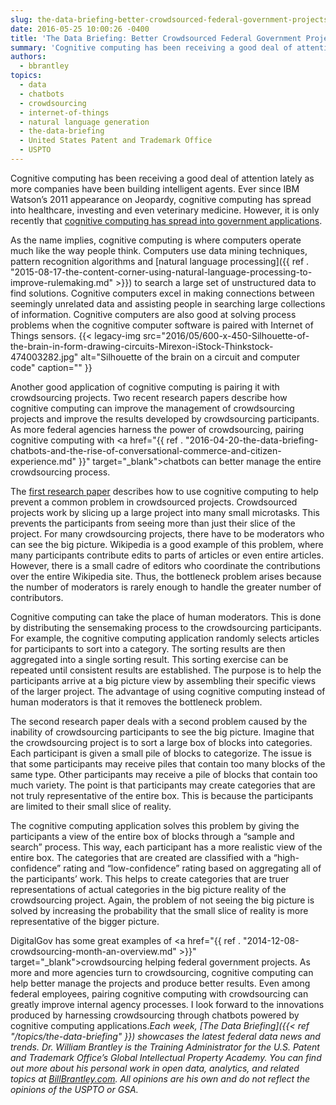 ```yaml
---
slug: the-data-briefing-better-crowdsourced-federal-government-projects-through-cognitive-computing
date: 2016-05-25 10:00:26 -0400
title: 'The Data Briefing: Better Crowdsourced Federal Government Projects Through Cognitive Computing'
summary: 'Cognitive computing has been receiving a good deal of attention lately as more companies have been building intelligent agents. Ever since IBM Watson&#8217;s 2011 appearance on Jeopardy, cognitive computing has spread into healthcare, investing and even veterinary medicine. However, it is only recently that cognitive computing has spread into government applications. As the name implies,'
authors:
  - bbrantley
topics:
  - data
  - chatbots
  - crowdsourcing
  - internet-of-things
  - natural language generation
  - the-data-briefing
  - United States Patent and Trademark Office
  - USPTO
---
```


Cognitive computing has been receiving a good deal of attention lately as more companies have been building intelligent agents. Ever since IBM Watson&#8217;s 2011 appearance on Jeopardy, cognitive computing has spread into healthcare, investing and even veterinary medicine. However, it is only recently that <a href="http://www.govtech.com/data/3-Ways-Cognitive-Computing-Can-Be-Good-for-Government.html" target="_blank">cognitive computing has spread into government applications</a>.

As the name implies, cognitive computing is where computers operate much like the way people think. Computers use data mining techniques, pattern recognition algorithms and [natural language processing]({{ ref . "2015-08-17-the-content-corner-using-natural-language-processing-to-improve-rulemaking.md" >}}) to search a large set of unstructured data to find solutions. Cognitive computers excel in making connections between seemingly unrelated data and assisting people in searching large collections of information. Cognitive computers are also good at solving process problems when the cognitive computer software is paired with Internet of Things sensors. {{< legacy-img src="2016/05/600-x-450-Silhouette-of-the-brain-in-form-drawing-circuits-Mirexon-iStock-Thinkstock-474003282.jpg" alt="Silhouette of the brain on a circuit and computer code" caption="" }} 

Another good application of cognitive computing is pairing it with crowdsourcing projects. Two recent research papers describe how cognitive computing can improve the management of crowdsourcing projects and improve the results developed by crowdsourcing participants. As more federal agencies harness the power of crowdsourcing, pairing cognitive computing with <a href="{{ ref . "2016-04-20-the-data-briefing-chatbots-and-the-rise-of-conversational-commerce-and-citizen-experience.md" }}" target="_blank">chatbots</a> can better manage the entire crowdsourcing process.

The <a href="http://dl.acm.org/citation.cfm?id=2858036.2858364" target="_blank">first research paper</a> describes how to use cognitive computing to help prevent a common problem in crowdsourced projects. Crowdsourced projects work by slicing up a large project into many small microtasks. This prevents the participants from seeing more than just their slice of the project. For many crowdsourcing projects, there have to be moderators who can see the big picture. Wikipedia is a good example of this problem, where many participants contribute edits to parts of articles or even entire articles. However, there is a small cadre of editors who coordinate the contributions over the entire Wikipedia site. Thus, the bottleneck problem arises because the number of moderators is rarely enough to handle the greater number of contributors.

Cognitive computing can take the place of human moderators. This is done by distributing the sensemaking process to the crowdsourcing participants. For example, the cognitive computing application randomly selects articles for participants to sort into a category. The sorting results are then aggregated into a single sorting result. This sorting exercise can be repeated until consistent results are established. The purpose is to help the participants arrive at a big picture view by assembling their specific views of the larger project. The advantage of using cognitive computing instead of human moderators is that it removes the bottleneck problem.

The second research paper deals with a second problem caused by the inability of crowdsourcing participants to see the big picture. Imagine that the crowdsourcing project is to sort a large box of blocks into categories. Each participant is given a small pile of blocks to categorize. The issue is that some participants may receive piles that contain too many blocks of the same type. Other participants may receive a pile of blocks that contain too much variety. The point is that participants may create categories that are not truly representative of the entire box. This is because the participants are limited to their small slice of reality.

The cognitive computing application solves this problem by giving the participants a view of the entire box of blocks through a “sample and search” process. This way, each participant has a more realistic view of the entire box. The categories that are created are classified with a “high-confidence” rating and “low-confidence” rating based on aggregating all of the participants’ work. This helps to create categories that are truer representations of actual categories in the big picture reality of the crowdsourcing project. Again, the problem of not seeing the big picture is solved by increasing the probability that the small slice of reality is more representative of the bigger picture.

DigitalGov has some great examples of <a href="{{ ref . "2014-12-08-crowdsourcing-month-an-overview.md" >}}" target="_blank">crowdsourcing helping federal government projects</a>. As more and more agencies turn to crowdsourcing, cognitive computing can help better manage the projects and produce better results. Even among federal employees, pairing cognitive computing with crowdsourcing can greatly improve internal agency processes. I look forward to the innovations produced by harnessing crowdsourcing through chatbots powered by cognitive computing applications._Each week, [The Data Briefing]({{< ref "/topics/the-data-briefing" }}) showcases the latest federal data news and trends._
_Dr. William Brantley is the Training Administrator for the U.S. Patent and Trademark Office’s Global Intellectual Property Academy. You can find out more about his personal work in open data, analytics, and related topics at <a href="http://billbrantley.com" target="_blank">BillBrantley.com</a>. All opinions are his own and do not reflect the opinions of the USPTO or GSA._